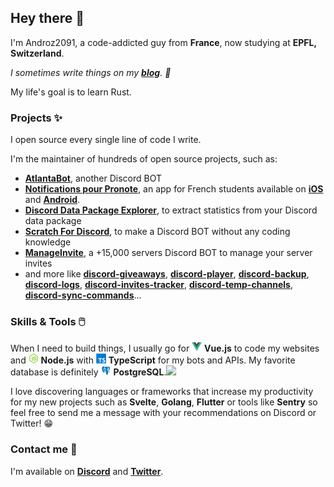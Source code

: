 ## Hey there 👋

I'm Androz2091, a code-addicted guy from **France**, now studying at **EPFL, Switzerland**. 

*I sometimes write things on my **[blog](https://blog.androz2091.fr)**. 📝*

My life's goal is to learn Rust.

### Projects ✨

I open source every single line of code I write.  

I'm the maintainer of hundreds of open source projects, such as:

* **[AtlantaBot](https://github.com/Androz2091/AtlantaBot)**, another Discord BOT  
* **[Notifications pour Pronote](https://github.com/EduWireApps/pronote-notifications-app)**, an app for French students available on **[iOS](https://apps.apple.com/fr/app/notifications-pour-pronote/id1564109971)** and **[Android](https://play.google.com/store/apps/details?id=com.androz2091.pronote_notifications&gl=FR)**.  
* **[Discord Data Package Explorer](https://github.com/Androz2091/discord-data-package-explorer)**, to extract statistics from your Discord data package
* **[Scratch For Discord](https://github.com/Androz2091/scratch-for-discord)**, to make a Discord BOT without any coding knowledge
* **[ManageInvite](https://github.com/manage-invite)**, a +15,000 servers Discord BOT to manage your server invites
* and more like **[discord-giveaways](https://github.com/Androz2091/discord-giveaways)**, **[discord-player](https://github.com/Androz2091/discord-player)**, **[discord-backup](https://github.com/Androz2091/discord-backup)**, **[discord-logs](https://github.com/Androz2091/discord-logs)**, **[discord-invites-tracker](https://github.com/Androz2091/discord-invites-tracker)**, **[discord-temp-channels](https://github.com/Androz2091/discord-temp-channels)**, **[discord-sync-commands](https://github.com/Androz2091/discord-sync-commands)**...

### Skills & Tools 🖱️

When I need to build things, I usually go for ![vue](https://github.com/Androz2091/Androz2091/raw/main/vue.png) **Vue.js** to code my websites and ![node-js](https://github.com/Androz2091/Androz2091/raw/main/node-js.png) **Node.js** with ![typescript](https://github.com/Androz2091/Androz2091/raw/main/typescript.png) **TypeScript** for my bots and APIs. My favorite database is definitely ![postgresql](https://github.com/Androz2091/Androz2091/raw/main/postgresql.png) **PostgreSQL**.![](https://hit.yhype.me/github/profile?user_id=42497995)

I love discovering languages or frameworks that increase my productivity for my new projects such as **Svelte**, **Golang**, **Flutter** or tools like **Sentry** so feel free to send me a message with your recommendations on Discord or Twitter! 😁

### Contact me 🤝

I'm available on **[Discord](https://androz2091.fr/discord)** and **[Twitter](https://twitter.com/androz2091)**.
